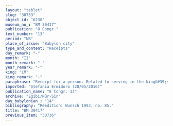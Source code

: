 ```yaml
---
layout: "tablet"
slug: "30733"
object_id: "6238"
museum_no_: "BM 30417"
publication: "8 Congr."
text_number: "13"
period: "NB"
place_of_issue: "Babylon city"
type_and_content: "Receipts"
day_remark: "-"
month: "II"
month_remark: "-"
year_remark: "-"
king: "LM"
king_remark: "-"
paraphrase: "Receipt for a person. Related to serving in the king&#39;s army.<br /> A1 and A2 receive <strong>C</strong>, who serves in the King&#39;s army, from <strong>B1</strong>, <strong>B2. </strong>Somehow this payment is related to the debt of 30 shekels that <strong>D1</strong>, <strong>D2</strong> and <strong>D3 </strong>owes to <strong>E</strong>.<br /> &nbsp;<br /> <strong>A1 </strong>= Marduk-erība; <strong>A2 </strong>= [PN]; <strong>B1 </strong>= Madān-&scaron;umu-iddin(?)/Zeria; <strong>B2</strong> = Rēmut; <strong>C</strong> = Nergal-ibni(?); <strong>D1 </strong>= Nādin, father of D3; <strong>fD2</strong> = fBāba-ilat; <strong>D3</strong> = Marduk-erība/Nādin; <strong>E</strong> = Iddin-Marduk/Iqī&scaron;āya(//Nūr-S&icirc;n)"
imported: "Stefania Ermidoro (28/05/2016)"
publication_name: "8 Congr. 13"
archive: "Egibi/Nūr-Sîn"
day_babylonian_: "14"
bibliography: "Reedition: Wunsch 1993, no. 85."
title: "BM 30417"
previous_item: "30736"
---
```

